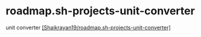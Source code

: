 # roadmap.sh-projects-unit-converter
unit converter
[[Shaikrayan19/roadmap.sh-projects-unit-converter]](https://github.com/Shaikrayan19/roadmap.sh-projects-unit-converter)
